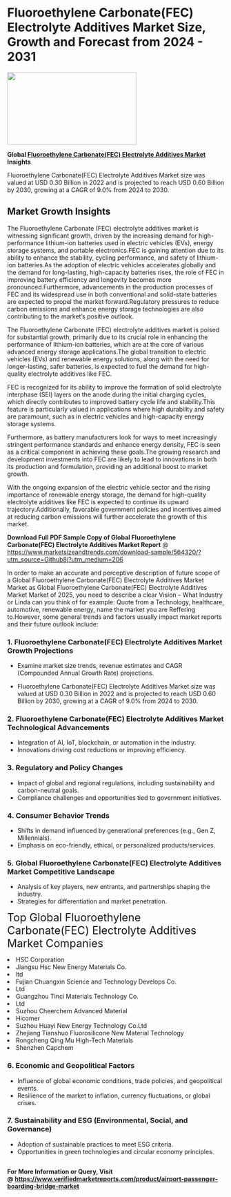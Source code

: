 <H1>Fluoroethylene Carbonate(FEC) Electrolyte Additives Market Size, Growth and Forecast from 2024 - 2031</H1><img class="aligncenter size-medium wp-image-584254" src="https://thirdeyenews.in/wp-content/uploads/2024/09/Global-Market-Research-300x168.jpeg" alt="" width="300" height="168" /><p><strong>Global&nbsp;<a href="https://www.marketsizeandtrends.com/download-sample/564320/?utm_source=Github8j?utm_medium=206">Fluoroethylene Carbonate(FEC) Electrolyte Additives Market</a> Insights</strong></p><p>Fluoroethylene Carbonate(FEC) Electrolyte Additives Market size was valued at USD 0.30 Billion in 2022 and is projected to reach USD 0.60 Billion by 2030, growing at a CAGR of 9.0% from 2024 to 2030.</p><p><h2>Market Growth Insights</h2> The Fluoroethylene Carbonate (FEC) electrolyte additives market is witnessing significant growth, driven by the increasing demand for high-performance lithium-ion batteries used in electric vehicles (EVs), energy storage systems, and portable electronics.FEC is gaining attention due to its ability to enhance the stability, cycling performance, and safety of lithium-ion batteries.As the adoption of electric vehicles accelerates globally and the demand for long-lasting, high-capacity batteries rises, the role of FEC in improving battery efficiency and longevity becomes more pronounced.Furthermore, advancements in the production processes of FEC and its widespread use in both conventional and solid-state batteries are expected to propel the market forward.Regulatory pressures to reduce carbon emissions and enhance energy storage technologies are also contributing to the market’s positive outlook. <p>The Fluoroethylene Carbonate (FEC) electrolyte additives market is poised for substantial growth, primarily due to its crucial role in enhancing the performance of lithium-ion batteries, which are at the core of various advanced energy storage applications.The global transition to electric vehicles (EVs) and renewable energy solutions, along with the need for longer-lasting, safer batteries, is expected to fuel the demand for high-quality electrolyte additives like FEC.</p> <p>FEC is recognized for its ability to improve the formation of solid electrolyte interphase (SEI) layers on the anode during the initial charging cycles, which directly contributes to improved battery cycle life and stability.This feature is particularly valued in applications where high durability and safety are paramount, such as in electric vehicles and high-capacity energy storage systems.</p> <p>Furthermore, as battery manufacturers look for ways to meet increasingly stringent performance standards and enhance energy density, FEC is seen as a critical component in achieving these goals.The growing research and development investments into FEC are likely to lead to innovations in both its production and formulation, providing an additional boost to market growth.</p> <p>With the ongoing expansion of the electric vehicle sector and the rising importance of renewable energy storage, the demand for high-quality electrolyte additives like FEC is expected to continue its upward trajectory.Additionally, favorable government policies and incentives aimed at reducing carbon emissions will further accelerate the growth of this market.</p> </p><p><span class=""><strong>Download Full PDF Sample Copy of Global Fluoroethylene Carbonate(FEC) Electrolyte Additives Market Report</strong> @ <a href="https://www.marketsizeandtrends.com/download-sample/564320/?utm_source=Github8j?utm_medium=206" target="_blank">https://www.marketsizeandtrends.com/download-sample/564320/?utm_source=Github8j?utm_medium=206</a></span></p><p>In order to make an accurate and perceptive description of future scope of a Global&nbsp;Fluoroethylene Carbonate(FEC) Electrolyte Additives Market Market as Global&nbsp;Fluoroethylene Carbonate(FEC) Electrolyte Additives Market Market of 2025, you need to describe a clear Vision &ndash; What Industry or Linda can you think of for example: Quote from a Technology, healthcare, automotive, renewable energy, name the market you are Reffering to.However, some general trends and factors usually impact market reports and their future outlook include:</p><h3>1.&nbsp;<strong>Fluoroethylene Carbonate(FEC) Electrolyte Additives Market Growth Projections</strong></h3><ul><li>Examine market size trends, revenue estimates and CAGR (Compounded Annual Growth Rate) projections.</li><li><p>Fluoroethylene Carbonate(FEC) Electrolyte Additives Market size was valued at USD 0.30 Billion in 2022 and is projected to reach USD 0.60 Billion by 2030, growing at a CAGR of 9.0% from 2024 to 2030.</p></li></ul><h3>2.&nbsp;<strong>Fluoroethylene Carbonate(FEC) Electrolyte Additives Market Technological Advancements</strong></h3><ul><li>Integration of AI, IoT, blockchain, or automation in the industry.</li><li>Innovations driving cost reductions or improving efficiency.</li></ul><h3>3.&nbsp;<strong>Regulatory and Policy Changes</strong></h3><ul><li>Impact of global and regional regulations, including sustainability and carbon-neutral goals.</li><li>Compliance challenges and opportunities tied to government initiatives.</li></ul><h3>4.&nbsp;<strong>Consumer Behavior Trends</strong></h3><ul><li>Shifts in demand influenced by generational preferences (e.g., Gen Z, Millennials).</li><li>Emphasis on eco-friendly, ethical, or personalized products/services.</li></ul><h3>5.&nbsp;<strong>Global Fluoroethylene Carbonate(FEC) Electrolyte Additives Market Competitive Landscape</strong></h3><ul><li>Analysis of key players, new entrants, and partnerships shaping the industry.</li><li>Strategies for differentiation and market penetration.</li></ul><p data-pm-slice="1 1 []"><span style="color: inherit; font-family: inherit; font-size: 25px;">Top Global Fluoroethylene Carbonate(FEC) Electrolyte Additives Market Companies</span></p><div class="" data-test-id=""><p><li>HSC Corporation</li><li> Jiangsu Hsc New Energy Materials Co.</li><li>ltd</li><li> Fujian Chuangxin Science and Technology Develops Co.</li><li> Ltd</li><li> Guangzhou Tinci Materials Technology Co.</li><li>Ltd</li><li> Suzhou Cheerchem Advanced Material</li><li> Hicomer</li><li> Suzhou Huayi New Energy Technology Co.Ltd</li><li> Zhejiang Tianshuo Fluorosilicone New Material Technology</li><li> Rongcheng Qing Mu High-Tech Materials</li><li> Shenzhen Capchem</li></p></div><h3>6.&nbsp;<strong>Economic and Geopolitical Factors</strong></h3><ul><li>Influence of global economic conditions, trade policies, and geopolitical events.</li><li>Resilience of the market to inflation, currency fluctuations, or global crises.</li></ul><h3>7.&nbsp;<strong>Sustainability and ESG (Environmental, Social, and Governance)</strong></h3><ul><li>Adoption of sustainable practices to meet ESG criteria.</li><li>Opportunities in green technologies and circular economy principles.</li></ul><h2><strong style="font-size: 14px;">For More Information or Query, Visit @&nbsp;</strong><a style="background-color: #ffffff; font-size: 14px;" href="https://www.marketsizeandtrends.com/report/fluoroethylene-carbonate-fec-electrolyte-additives-market/" target="_blank">https://www.verifiedmarketreports.com/product/airport-passenger-boarding-bridge-market</a></h2>